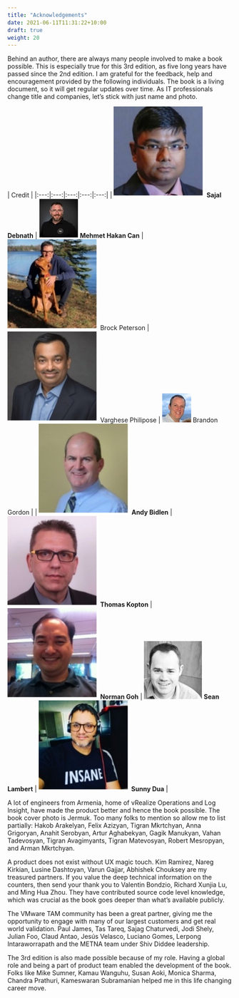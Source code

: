 ```yaml
---
title: "Acknowledgements"
date: 2021-06-11T11:31:22+10:00
draft: true
weight: 20
---
```


Behind an author, there are always many people involved to make a book possible. This is especially true for this 3rd edition, as five long years have passed since the 2nd edition. I am grateful for the feedback, help and encouragement provided by the following individuals. The book is a living document, so it will get regular updates over time. As IT professionals change title and companies, let’s stick with just name and photo.

| Credit | 
|:---:|:---:|:---:|:---:|:---:|
| ![](sajal-debnath.jpg?width=120px&display=block&spacing=0px) **Sajal Debnath** | ![](mehmet-hakan-can.jpg?width=120px&display=block) **Mehmet Hakan Can** | ![](brock-peterson.jpg?width=120px&display=block) Brock Peterson | ![](varghese-philipose.jpg?width=120px&display=block) Varghese Philipose | ![](brandon-gordon.jpg?width=120px&display=block) Brandon Gordon | 
| ![](andy-bidlen.jpg?width=120px&display=block&spacing=0px) **Andy Bidlen** | ![](thomas-kopton.jpg?width=120px&display=block) **Thomas Kopton** | ![](norman-goh.jpg?width=120px&display=block) **Norman Goh** | ![](sean-lambert.jpg?width=120px&display=block) **Sean Lambert** | ![](sunny-dua.jpg?width=120px&display=block) **Sunny Dua** | 

A lot of engineers from Armenia, home of vRealize Operations and Log Insight, have made the product better and hence the book possible. The book cover photo is Jermuk. Too many folks to mention so allow me to list partially: Hakob Arakelyan, Felix Azizyan, Tigran Mkrtchyan, Anna Grigoryan, Anahit Serobyan, Artur Aghabekyan, Gagik Manukyan, Vahan Tadevosyan, Tigran Avagimyants, Tigran Matevosyan, Robert Mesropyan, and Arman Mkrtchyan.

A product does not exist without UX magic touch. Kim Ramirez, Nareg Kirkian, Lusine Dashtoyan, Varun Gajjar, Abhishek Chouksey are my treasured partners.
If you value the deep technical information on the counters, then send your thank you to Valentin Bondzio, Richard Xunjia Lu, and Ming Hua Zhou. They have contributed source code level knowledge, which was crucial as the book goes deeper than what’s available publicly. 

The VMware TAM community has been a great partner, giving me the opportunity to engage with many of our largest customers and get real world validation. Paul James, Tas Tareq, Sajag Chaturvedi, Jodi Shely, Julian Foo, Claud Antao, Jesús Velasco, Luciano Gomes, Lerpong Intaraworrapath and the METNA team under Shiv Diddee leadership.

The 3rd edition is also made possible because of my role. Having a global role and being a part of product team enabled the development of the book. Folks like Mike Sumner, Kamau Wanguhu, Susan Aoki, Monica Sharma, Chandra Prathuri, Kameswaran Subramanian helped me in this life changing career move.  
